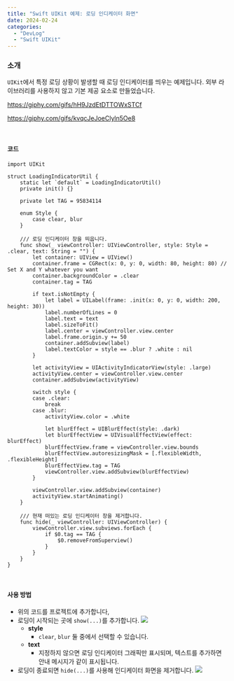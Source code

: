 ```yaml
---
title: "Swift UIKit 예제: 로딩 인디케이터 화면"
date: 2024-02-24
categories: 
  - "DevLog"
  - "Swift UIKit"
---
```


### **소개**

`UIKit`에서 특정 로딩 상황이 발생할 때 로딩 인디케이터를 띄우는 예제입니다. 외부 라이브러리를 사용하지 않고 기본 제공 요소로 만들었습니다.

https://giphy.com/gifs/hH9JzdEtDTTOWxSTCf

https://giphy.com/gifs/kvqcJeJoeClyln5Oe8

 

#### **코드**

```
import UIKit

struct LoadingIndicatorUtil {
    static let `default` = LoadingIndicatorUtil()
    private init() {}
    
    private let TAG = 95834114
    
    enum Style {
        case clear, blur
    }
    
    /// 로딩 인디케이터 창을 띄웁니다.
    func show(_ viewController: UIViewController, style: Style = .clear, text: String = "") {
        let container: UIView = UIView()
        container.frame = CGRect(x: 0, y: 0, width: 80, height: 80) // Set X and Y whatever you want
        container.backgroundColor = .clear
        container.tag = TAG
        
        if text.isNotEmpty {
            let label = UILabel(frame: .init(x: 0, y: 0, width: 200, height: 30))
            label.numberOfLines = 0
            label.text = text
            label.sizeToFit()
            label.center = viewController.view.center
            label.frame.origin.y += 50
            container.addSubview(label)
            label.textColor = style == .blur ? .white : nil
        }

        let activityView = UIActivityIndicatorView(style: .large)
        activityView.center = viewController.view.center
        container.addSubview(activityView)
        
        switch style {
        case .clear:
            break
        case .blur:
            activityView.color = .white
            
            let blurEffect = UIBlurEffect(style: .dark)
            let blurEffectView = UIVisualEffectView(effect: blurEffect)
            blurEffectView.frame = viewController.view.bounds
            blurEffectView.autoresizingMask = [.flexibleWidth, .flexibleHeight]
            blurEffectView.tag = TAG
            viewController.view.addSubview(blurEffectView)
        }
        
        viewController.view.addSubview(container)
        activityView.startAnimating()
    }
    
    /// 현재 떠있는 로딩 인디케이터 창을 제거합니다.
    func hide(_ viewController: UIViewController) {
        viewController.view.subviews.forEach {
            if $0.tag == TAG {
                $0.removeFromSuperview()
            }
        }
    }
}
```

 

#### **사용 방법**

- 위의 코드를 프로젝트에 추가합니다,
- 로딩이 시작되는 곳에 `show(...)`를 추가합니다.  ![](/assets/img/wp-content/uploads/2024/02/스크린샷-2024-02-24-오후-2.41.57-복사본.jpg)
    - **style**
        - `clear`, `blur` 둘 중에서 선택할 수 있습니다.
    - **text**
        - 지정하지 않으면 로딩 인디케이터 그래픽만 표시되며, 텍스트를 추가하면 안내 메시지가 같이 표시됩니다.
- 로딩이 종료되면 `hide(...)`를 사용해 인디케이터 화면을 제거합니다.  ![](/assets/img/wp-content/uploads/2024/02/스크린샷-2024-02-24-오후-2.42.23-복사본.jpg)
